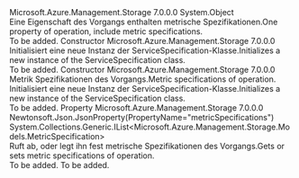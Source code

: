<Type Name="ServiceSpecification" FullName="Microsoft.Azure.Management.Storage.Models.ServiceSpecification">
  <TypeSignature Language="C#" Value="public class ServiceSpecification" />
  <TypeSignature Language="ILAsm" Value=".class public auto ansi beforefieldinit ServiceSpecification extends System.Object" />
  <TypeSignature Language="DocId" Value="T:Microsoft.Azure.Management.Storage.Models.ServiceSpecification" />
  <TypeSignature Language="VB.NET" Value="Public Class ServiceSpecification" />
  <TypeSignature Language="F#" Value="type ServiceSpecification = class" />
  <AssemblyInfo>
    <AssemblyName>Microsoft.Azure.Management.Storage</AssemblyName>
    <AssemblyVersion>7.0.0.0</AssemblyVersion>
  </AssemblyInfo>
  <Base>
    <BaseTypeName>System.Object</BaseTypeName>
  </Base>
  <Interfaces />
  <Docs>
    <summary>
            <span data-ttu-id="8e501-101">Eine Eigenschaft des Vorgangs enthalten metrische Spezifikationen.</span><span class="sxs-lookup"><span data-stu-id="8e501-101">One property of operation, include metric specifications.</span></span>
            </summary>
    <remarks>To be added.</remarks>
  </Docs>
  <Members>
    <Member MemberName=".ctor">
      <MemberSignature Language="C#" Value="public ServiceSpecification ();" />
      <MemberSignature Language="ILAsm" Value=".method public hidebysig specialname rtspecialname instance void .ctor() cil managed" />
      <MemberSignature Language="DocId" Value="M:Microsoft.Azure.Management.Storage.Models.ServiceSpecification.#ctor" />
      <MemberSignature Language="VB.NET" Value="Public Sub New ()" />
      <MemberType>Constructor</MemberType>
      <AssemblyInfo>
        <AssemblyName>Microsoft.Azure.Management.Storage</AssemblyName>
        <AssemblyVersion>7.0.0.0</AssemblyVersion>
      </AssemblyInfo>
      <Parameters />
      <Docs>
        <summary>
            <span data-ttu-id="8e501-102">Initialisiert eine neue Instanz der ServiceSpecification-Klasse.</span><span class="sxs-lookup"><span data-stu-id="8e501-102">Initializes a new instance of the ServiceSpecification class.</span></span>
            </summary>
        <remarks>To be added.</remarks>
      </Docs>
    </Member>
    <Member MemberName=".ctor">
      <MemberSignature Language="C#" Value="public ServiceSpecification (System.Collections.Generic.IList&lt;Microsoft.Azure.Management.Storage.Models.MetricSpecification&gt; metricSpecifications = null);" />
      <MemberSignature Language="ILAsm" Value=".method public hidebysig specialname rtspecialname instance void .ctor(class System.Collections.Generic.IList`1&lt;class Microsoft.Azure.Management.Storage.Models.MetricSpecification&gt; metricSpecifications) cil managed" />
      <MemberSignature Language="DocId" Value="M:Microsoft.Azure.Management.Storage.Models.ServiceSpecification.#ctor(System.Collections.Generic.IList{Microsoft.Azure.Management.Storage.Models.MetricSpecification})" />
      <MemberSignature Language="VB.NET" Value="Public Sub New (Optional metricSpecifications As IList(Of MetricSpecification) = null)" />
      <MemberSignature Language="F#" Value="new Microsoft.Azure.Management.Storage.Models.ServiceSpecification : System.Collections.Generic.IList&lt;Microsoft.Azure.Management.Storage.Models.MetricSpecification&gt; -&gt; Microsoft.Azure.Management.Storage.Models.ServiceSpecification" Usage="new Microsoft.Azure.Management.Storage.Models.ServiceSpecification metricSpecifications" />
      <MemberType>Constructor</MemberType>
      <AssemblyInfo>
        <AssemblyName>Microsoft.Azure.Management.Storage</AssemblyName>
        <AssemblyVersion>7.0.0.0</AssemblyVersion>
      </AssemblyInfo>
      <Parameters>
        <Parameter Name="metricSpecifications" Type="System.Collections.Generic.IList&lt;Microsoft.Azure.Management.Storage.Models.MetricSpecification&gt;" />
      </Parameters>
      <Docs>
        <param name="metricSpecifications"><span data-ttu-id="8e501-103">Metrik Spezifikationen des Vorgangs.</span><span class="sxs-lookup"><span data-stu-id="8e501-103">Metric specifications of operation.</span></span></param>
        <summary>
            <span data-ttu-id="8e501-104">Initialisiert eine neue Instanz der ServiceSpecification-Klasse.</span><span class="sxs-lookup"><span data-stu-id="8e501-104">Initializes a new instance of the ServiceSpecification class.</span></span>
            </summary>
        <remarks>To be added.</remarks>
      </Docs>
    </Member>
    <Member MemberName="MetricSpecifications">
      <MemberSignature Language="C#" Value="public System.Collections.Generic.IList&lt;Microsoft.Azure.Management.Storage.Models.MetricSpecification&gt; MetricSpecifications { get; set; }" />
      <MemberSignature Language="ILAsm" Value=".property instance class System.Collections.Generic.IList`1&lt;class Microsoft.Azure.Management.Storage.Models.MetricSpecification&gt; MetricSpecifications" />
      <MemberSignature Language="DocId" Value="P:Microsoft.Azure.Management.Storage.Models.ServiceSpecification.MetricSpecifications" />
      <MemberSignature Language="VB.NET" Value="Public Property MetricSpecifications As IList(Of MetricSpecification)" />
      <MemberSignature Language="F#" Value="member this.MetricSpecifications : System.Collections.Generic.IList&lt;Microsoft.Azure.Management.Storage.Models.MetricSpecification&gt; with get, set" Usage="Microsoft.Azure.Management.Storage.Models.ServiceSpecification.MetricSpecifications" />
      <MemberType>Property</MemberType>
      <AssemblyInfo>
        <AssemblyName>Microsoft.Azure.Management.Storage</AssemblyName>
        <AssemblyVersion>7.0.0.0</AssemblyVersion>
      </AssemblyInfo>
      <Attributes>
        <Attribute>
          <AttributeName>Newtonsoft.Json.JsonProperty(PropertyName="metricSpecifications")</AttributeName>
        </Attribute>
      </Attributes>
      <ReturnValue>
        <ReturnType>System.Collections.Generic.IList&lt;Microsoft.Azure.Management.Storage.Models.MetricSpecification&gt;</ReturnType>
      </ReturnValue>
      <Docs>
        <summary>
            <span data-ttu-id="8e501-105">Ruft ab, oder legt ihn fest metrische Spezifikationen des Vorgangs.</span><span class="sxs-lookup"><span data-stu-id="8e501-105">Gets or sets metric specifications of operation.</span></span>
            </summary>
        <value>To be added.</value>
        <remarks>To be added.</remarks>
      </Docs>
    </Member>
  </Members>
</Type>